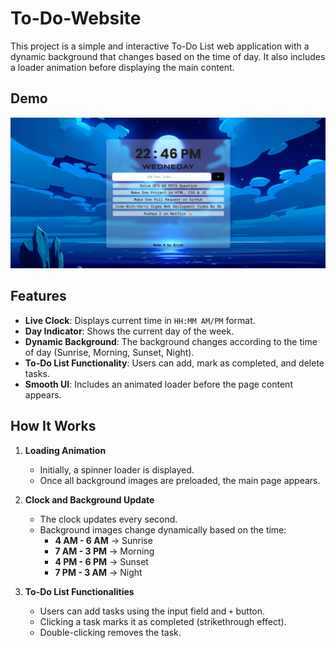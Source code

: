 # To-Do-Website

This project is a simple and interactive To-Do List web application with a dynamic background that changes based on the time of day. It also includes a loader animation before displaying the main content.

## Demo
![Image](https://github.com/addresskrish/To-Do-Website/blob/main/images/TO-DO-B.png)

## Features
- **Live Clock**: Displays current time in `HH:MM AM/PM` format.
- **Day Indicator**: Shows the current day of the week.
- **Dynamic Background**: The background changes according to the time of day (Sunrise, Morning, Sunset, Night).
- **To-Do List Functionality**: Users can add, mark as completed, and delete tasks.
- **Smooth UI**: Includes an animated loader before the page content appears.

## How It Works
1. **Loading Animation**
   - Initially, a spinner loader is displayed.
   - Once all background images are preloaded, the main page appears.

2. **Clock and Background Update**
   - The clock updates every second.
   - Background images change dynamically based on the time:
     - **4 AM - 6 AM** → Sunrise
     - **7 AM - 3 PM** → Morning
     - **4 PM - 6 PM** → Sunset
     - **7 PM - 3 AM** → Night

3. **To-Do List Functionalities**
   - Users can add tasks using the input field and `+` button.
   - Clicking a task marks it as completed (strikethrough effect).
   - Double-clicking removes the task.
